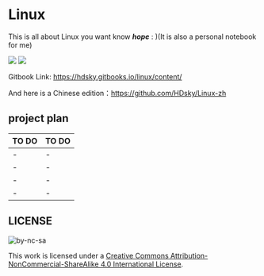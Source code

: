 # Linux

This is all about Linux you want know _**hope**_ : )(It is also a personal notebook for me)

[![](https://img.shields.io/badge/chat-telegram-green.svg?logo=telegram)](https://t.me/joinchat/B5W13REomRfHphVkXodmrw)
[![](https://img.shields.io/badge/language-english-blue.svg)]()

Gitbook Link: https://hdsky.gitbooks.io/linux/content/

And here is a Chinese edition：https://github.com/HDsky/Linux-zh

## project plan

| TO DO     | TO DO |
| :---      | :---  |
| -         | - |
| -         | - |
| -         | - |
| -         | - |


## LICENSE

![by-nc-sa](https://i.creativecommons.org/l/by-nc-sa/4.0/80x15.png)

This work is licensed under a [Creative Commons Attribution-NonCommercial-ShareAlike 4.0 International License](https://creativecommons.org/licenses/by-nc-sa/4.0/deed.en).